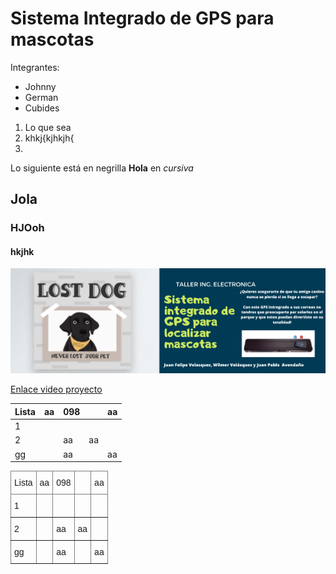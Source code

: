 # Sistema Integrado de GPS para mascotas

Integrantes:

* Johnny
* German
* Cubides

1. Lo que sea
2. khkj{kjhkjh{
3. 

Lo siguiente está en negrilla **Hola** en *cursiva*

## Jola

### HJOoh

#### hkjhk

![este banner](./img/banner.png)

[Enlace video proyecto](www.unal.edu.co)

| Lista | aa | 098 |    | aa |
|-------|----|-----|----|----|
| 1     |    |     |    |    |
| 2     |    | aa  | aa |    |
| gg    |    | aa  |    | aa |

<style type="text/css">
.tg  {border-collapse:collapse;border-spacing:0;}
.tg td{border-color:black;border-style:solid;border-width:1px;font-family:Arial, sans-serif;font-size:14px;
  overflow:hidden;padding:10px 5px;word-break:normal;}
.tg th{border-color:black;border-style:solid;border-width:1px;font-family:Arial, sans-serif;font-size:14px;
  font-weight:normal;overflow:hidden;padding:10px 5px;word-break:normal;}
.tg .tg-0pky{border-color:inherit;text-align:left;vertical-align:top}
</style>
<table class="tg">
<thead>
  <tr>
    <th class="tg-0pky">Lista</th>
    <th class="tg-0pky">aa</th>
    <th class="tg-0pky">098</th>
    <th class="tg-0pky"></th>
    <th class="tg-0pky">aa</th>
  </tr>
</thead>
<tbody>
  <tr>
    <td class="tg-0pky">1</td>
    <td class="tg-0pky"></td>
    <td class="tg-0pky"></td>
    <td class="tg-0pky"></td>
    <td class="tg-0pky"></td>
  </tr>
  <tr>
    <td class="tg-0pky">2</td>
    <td class="tg-0pky"></td>
    <td class="tg-0pky">aa</td>
    <td class="tg-0pky">aa</td>
    <td class="tg-0pky"></td>
  </tr>
  <tr>
    <td class="tg-0pky">gg</td>
    <td class="tg-0pky"></td>
    <td class="tg-0pky">aa</td>
    <td class="tg-0pky"></td>
    <td class="tg-0pky">aa</td>
  </tr>
</tbody>
</table>